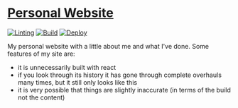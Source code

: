 # [Personal Website](https://garrettgibo.github.io)

[![Linting](https://github.com/garrettgibo/garrettgibo.github.io/workflows/Linting/badge.svg)](https://github.com/garrettgibo/garrettgibo.github.io/actions?query=workflow%3ALinting)
[![Build](https://github.com/garrettgibo/garrettgibo.github.io/workflows/Build/badge.svg)](https://github.com/garrettgibo/garrettgibo.github.io/actions?query=workflow%3ABuild)
[![Deploy](https://github.com/garrettgibo/garrettgibo.github.io/workflows/Deploy/badge.svg)](https://github.com/garrettgibo/garrettgibo.github.io/actions?query=workflow%3ADeploy)

My personal website with a little about me and what I've done. Some features of
my site are:

- it is unnecessarily built with react
- if you look through its history it has gone through complete overhauls many
  times, but it still only looks like this
- it is very possible that things are slightly inaccurate (in terms of the
  build not the content)
